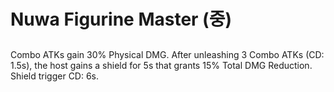# Nuwa Figurine Master (중)

##

Combo ATKs gain 30% Physical DMG. After unleashing 3 Combo ATKs (CD: 1.5s), the host gains a shield for 5s that grants 15% Total DMG Reduction. Shield trigger CD: 6s.
